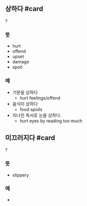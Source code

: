 ## 상하다 #card
?
### 뜻
- hurt
- offend
- upset
- damage
- spoil
### 예
- 기분을 상하다
	- hurt feelings/offend
- 음식이 상하다
	- food spoils
- 지나친 독서로 눈을 상하다.
	- hurt eyes by reading too much
<!--SR:!2024-12-31,9,250-->

## 미끄러지다 #card
?
### 뜻
- slippery
### 예
-
<!--SR:!2024-12-18,3,250-->

